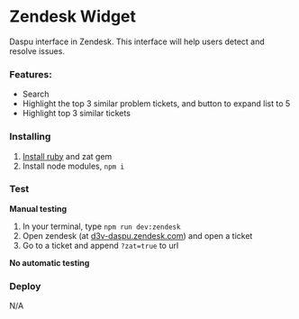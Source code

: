 # Zendesk Widget

Daspu interface in Zendesk. This interface will help users detect and resolve issues.

### Features:

- Search
- Highlight the top 3 similar problem tickets, and button to expand list to 5
- Highlight top 3 similar tickets

### Installing

1. [Install ruby](https://developer.zendesk.com/documentation/apps/getting-started/system-prep-for-app-developers/2-managing-ruby-versions/) and zat gem
2. Install node modules, `npm i`

### Test

**Manual testing**

1. In your terminal, type `npm run dev:zendesk`
2. Open zendesk (at [d3v-daspu.zendesk.com](d3v-daspu.zendesk.com)) and open a ticket
3. Go to a ticket and append `?zat=true` to url

**No automatic testing**

### Deploy

N/A
